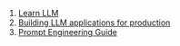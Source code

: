 1.  [Learn LLM](https://github.com/harirajeev/learn_LLMS/blob/main/Learn%20LLM.md)
2.  [Building LLM applications for production](https://huyenchip.com/2023/04/11/llm-engineering.html)
3.  [Prompt Engineering Guide](https://www.promptingguide.ai/introduction)
